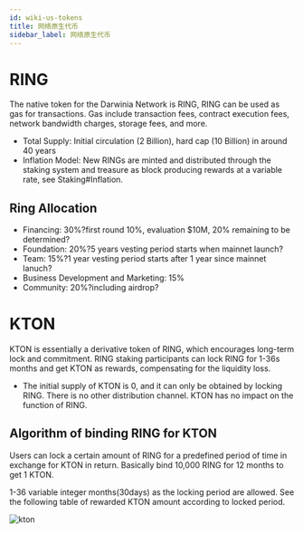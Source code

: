 ```yaml
---
id: wiki-us-tokens
title: 网络原生代币
sidebar_label: 网络原生代币
---
```


# RING

The native token for the Darwinia Network is RING, RING can be used as gas for transactions. Gas include transaction fees, contract execution fees, network bandwidth charges, storage fees, and more.

- Total Supply: Initial circulation (2 Billion), hard cap (10 Billion) in around 40 years
- Inflation Model: New RINGs are minted and distributed through the staking system and treasure as block producing rewards at a variable rate, see Staking#Inflation.

## Ring Allocation

- Financing: 30%?first round 10%, evaluation $10M, 20% remaining to be determined?
- Foundation: 20%?5 years vesting period starts when mainnet launch?
- Team: 15%?1 year vesting period starts after 1 year since mainnet lanuch?
- Business Development and Marketing: 15%
- Community: 20%?including airdrop?

# KTON

KTON is essentially a derivative token of RING, which encourages long-term lock and commitment. RING staking participants can lock RING for 1-36s months and get KTON as rewards, compensating for the liquidity loss.

- The initial supply of KTON is 0, and it can only be obtained by locking RING. There is no other distribution channel. KTON has no impact on the function of  RING.

## Algorithm of binding RING for KTON

Users can lock a certain amount of RING for a predefined period of time in exchange for KTON in return. Basically bind 10,000 RING for 12 months to get 1 KTON.

1-36 variable integer months(30days) as the locking period are allowed. See the following table of rewarded KTON amount according to locked period.

![kton](assets/wiki-us-tokens-kton.png)
